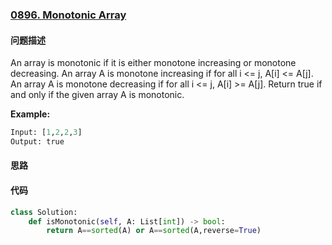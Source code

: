 ### [0896. Monotonic Array](https://leetcode-cn.com/problems/monotonic-array/)

#### 问题描述

An array is monotonic if it is either monotone increasing or monotone decreasing.
An array A is monotone increasing if for all i <= j, A[i] <= A[j].  An array A is monotone decreasing if for all i <= j, A[i] >= A[j].
Return true if and only if the given array A is monotonic.


**Example:**
```python
Input: [1,2,2,3]
Output: true
```

#### 思路

#### 代码

```python
class Solution:
    def isMonotonic(self, A: List[int]) -> bool:
        return A==sorted(A) or A==sorted(A,reverse=True)
```